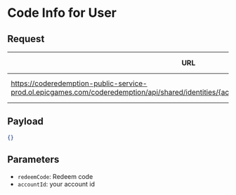 # Code Info for User

## Request
| URL | Method | Auth Required |
| - | - | - |
| https://coderedemption-public-service-prod.ol.epicgames.com/coderedemption/api/shared/identities/{accountId}/redeem/{redeemCode}/evaluate | `POST` | Yes (launcher auth) |

## Payload
```json
{}
```

## Parameters
- `redeemCode`: Redeem code
- `accountId`: your account id

